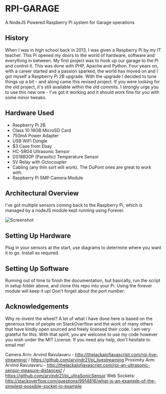 # RPI-GARAGE
A NodeJS Powered Raspberry Pi system for Garage operations

## History

When I was in high school back in 2013, I was given a Raspberry Pi by my IT teacher. This Pi opened my doors to the world of hardware, software and everything in between. My first project was to hook up our garage to the Pi and control it. This was done with PHP, Apache and Python. Four years on, with a career started and a passion sparked, the world has moved on and I got myself a Raspberry Pi 2B upgrade. With the upgrade I decided to tune things up a bit - and along came this revised project. If you were looking for the old project, it's still available within the old commits. I strongly urge you to use this new one - I've got it working and it should work fine for you with some minor tweaks. 

## Hardware Used
- Raspberry Pi 2B
- Class 10 16GB MicroSD Card
- 750mA Power Adapter
- USB WiFi Dongle
- $3 Case from Ebay
- HC-SR04 Ultrasonic Sensor
- DS18B20P (Parasitic) Temperature Sensor
- 5V Relay with Octocoupler
- Cabling (any thin sort will work). The DuPont ones are great to work with.
- Raspberry Pi 5MP Camera Module

## Architectural Overview

I've got multiple sensors coming back to the Raspberry Pi, which is managed by a nodeJS module kept running using Forever.

![Screenshot](http://i.imgur.com/h2uK1d1.jpg?raw=true)

## Setting Up Hardware

Plug in your sensors at the start, use diagrams to determine where you want it to go. Install as required. 

## Setting Up Software

Running out of time to finish the documentation, but basically, run the script in setup folder above, and clone this repo into your Pi. Using the forever module will keep it up! Don't forget about the port number.


## Acknowledgements

Why re-invent the wheel? A lot of what I have done here is based on the generous time of people on StackOverflow and the work of many others that have kindly open sourced and freely licensed their code. I am very grateful for this. With that spirit, you are welcome to use my code however you wish under the MIT License. If you need any help, don't hesitate to email me!

Camera Arm: Arvind Ravulavaru - http://thejackalofjavascript.com/rpi-live-streaming/ / https://github.com/arvindr21/pi_livestreaming
Proximity Arm: Arvind Ravulavaru - http://thejackalofjavascript.com/rpi-an-ultrasonic-sensor-measure-distances/ / https://github.com/arvindr21/pi_ultraSonicSensor
Web Sockets: http://stackoverflow.com/questions/9914816/what-is-an-example-of-the-simplest-possible-socket-io-example 
